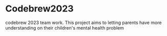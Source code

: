 # Codebrew2023
codebrew 2023 team work.
This project aims to letting parents have more understanding on their children's mental health problem
